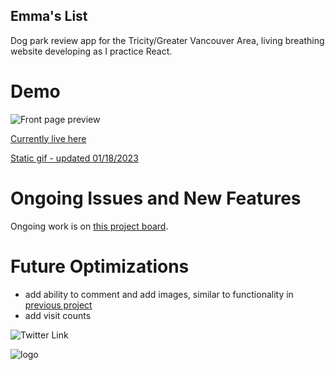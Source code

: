 ## Emma's List

Dog park review app for the Tricity/Greater Vancouver Area, living breathing website developing as I practice React.

# Demo
![Front page preview](https://i.ibb.co/p3d4nLt/frontpage-preview.png)

[Currently live here](https://emmaslist.netlify.app/)

[Static gif - updated 01/18/2023](https://i.ibb.co/sH0mCqs/preview.gif)

# Ongoing Issues and New Features
Ongoing work is on [this project board](https://github.com/users/DwightTheShark/projects/1).

# Future Optimizations
- add ability to comment and add images, similar to functionality in [previous project](https://github.com/DwightTheShark/WeddingPlanApp)
- add visit counts

![Twitter Link](https://img.shields.io/twitter/follow/witchadora?style=social)

![logo](https://res.cloudinary.com/dzhsepmtv/image/upload/c_pad,b_auto:predominant,fl_preserve_transparency/v1671386331/EmmasList/emmalogo_pnn99p.jpg)
